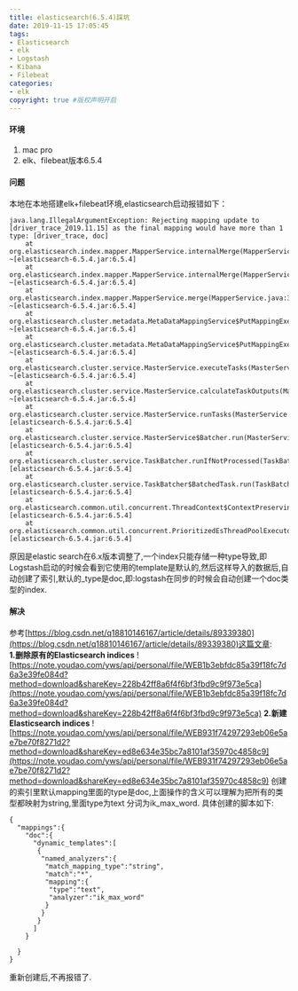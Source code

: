```yaml
---
title: elasticsearch(6.5.4)踩坑
date: 2019-11-15 17:05:45
tags:
- Elasticsearch
- elk
- Logstash
- Kibana
- Filebeat    
categories:
- elk    
copyright: true #版权声明开启
---
```


#### 环境
1. mac pro
2. elk、filebeat版本6.5.4  

#### 问题
本地在本地搭建elk+filebeat环境,elasticsearch启动报错如下：
```
java.lang.IllegalArgumentException: Rejecting mapping update to [driver_trace_2019.11.15] as the final mapping would have more than 1 type: [driver_trace, doc]
    at org.elasticsearch.index.mapper.MapperService.internalMerge(MapperService.java:451) ~[elasticsearch-6.5.4.jar:6.5.4]
    at org.elasticsearch.index.mapper.MapperService.internalMerge(MapperService.java:399) ~[elasticsearch-6.5.4.jar:6.5.4]
    at org.elasticsearch.index.mapper.MapperService.merge(MapperService.java:331) ~[elasticsearch-6.5.4.jar:6.5.4]
    at org.elasticsearch.cluster.metadata.MetaDataMappingService$PutMappingExecutor.applyRequest(MetaDataMappingService.java:313) ~[elasticsearch-6.5.4.jar:6.5.4]
    at org.elasticsearch.cluster.metadata.MetaDataMappingService$PutMappingExecutor.execute(MetaDataMappingService.java:229) ~[elasticsearch-6.5.4.jar:6.5.4]
    at org.elasticsearch.cluster.service.MasterService.executeTasks(MasterService.java:639) ~[elasticsearch-6.5.4.jar:6.5.4]
    at org.elasticsearch.cluster.service.MasterService.calculateTaskOutputs(MasterService.java:268) ~[elasticsearch-6.5.4.jar:6.5.4]
    at org.elasticsearch.cluster.service.MasterService.runTasks(MasterService.java:198) [elasticsearch-6.5.4.jar:6.5.4]
    at org.elasticsearch.cluster.service.MasterService$Batcher.run(MasterService.java:133) [elasticsearch-6.5.4.jar:6.5.4]
    at org.elasticsearch.cluster.service.TaskBatcher.runIfNotProcessed(TaskBatcher.java:150) [elasticsearch-6.5.4.jar:6.5.4]
    at org.elasticsearch.cluster.service.TaskBatcher$BatchedTask.run(TaskBatcher.java:188) [elasticsearch-6.5.4.jar:6.5.4]
    at org.elasticsearch.common.util.concurrent.ThreadContext$ContextPreservingRunnable.run(ThreadContext.java:624) [elasticsearch-6.5.4.jar:6.5.4]
    at org.elasticsearch.common.util.concurrent.PrioritizedEsThreadPoolExecutor$TieBreakingPrioritizedRunnable.runAndClean(PrioritizedEsThreadPoolExecutor.java:244) [elasticsearch-6.5.4.jar:6.5.4]
```
原因是elastic search在6.x版本调整了,一个index只能存储一种type导致,即Logstash启动的时候会看到它使用的template是默认的,然后这样导入的数据后,自动创建了索引,默认的_type是doc,即:logstash在同步的时候会自动创建一个doc类型的index. 
#### 解决
参考[https://blog.csdn.net/q18810146167/article/details/89339380](https://blog.csdn.net/q18810146167/article/details/89339380)这篇文章:  
**1.删除原有的Elasticsearch indices**
![https://note.youdao.com/yws/api/personal/file/WEB1b3ebfdc85a39f18fc7d6a3e39fe084d?method=download&shareKey=228b42ff8a6f4f6bf3fbd9c9f973e5ca](https://note.youdao.com/yws/api/personal/file/WEB1b3ebfdc85a39f18fc7d6a3e39fe084d?method=download&shareKey=228b42ff8a6f4f6bf3fbd9c9f973e5ca)
**2.新建Elasticsearch indices**
![https://note.youdao.com/yws/api/personal/file/WEB931f74297293eb06e5ae7be70f8271d2?method=download&shareKey=ed8e634e35bc7a8101af35970c4858c9](https://note.youdao.com/yws/api/personal/file/WEB931f74297293eb06e5ae7be70f8271d2?method=download&shareKey=ed8e634e35bc7a8101af35970c4858c9)
创建的索引里默认mapping里面的type是doc,上面操作的含义可以理解为把所有的类型都映射为string,里面type为text 分词为ik_max_word.
具体创建的脚本如下:
```
{
  "mappings":{
    "doc":{
      "dynamic_templates":[
       {
        "named_analyzers":{
         "match_mapping_type":"string",
         "match":"*",
         "mapping":{
          "type":"text",
          "analyzer":"ik_max_word"
         }
        }
       }
      ]
    }
  
  }
}
```
重新创建后,不再报错了.
